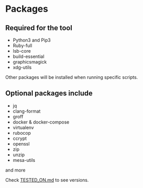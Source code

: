 # Packages

## Required for the tool

- Python3 and Pip3
- Ruby-full
- lsb-core
- build-essential
- graphicsmagick
- xdg-utils

Other packages will be installed when running specific scripts.

## Optional packages include

- jq
- clang-format
- groff
- docker & docker-compose
- virtualenv
- rubocop
- ccrypt
- openssl
- zip
- unzip
- mesa-utils

and more

Check [TESTED_ON.md](TESTED_ON.md) to see versions.
